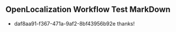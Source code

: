 ## OpenLocalization Workflow Test MarkDown
* daf8aa91-f367-471a-9af2-8bf43956b92e thanks!

<!--HONumber=Nov16_HO2-->


